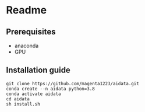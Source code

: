 # Readme 


## Prerequisites 
- anaconda
- GPU

## Installation guide


```
git clone https://github.com/magenta1223/aidata.git
conda create --n aidata python=3.8
conda activate aidata
cd aidata
sh install.sh
```
